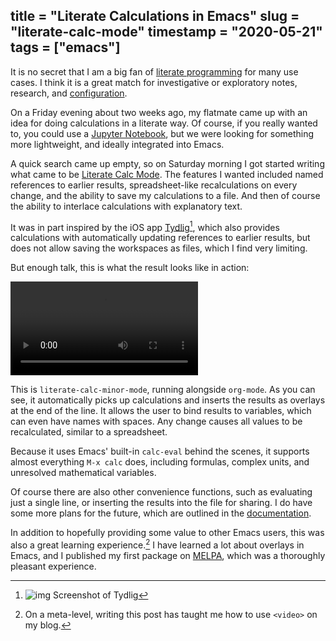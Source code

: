 title = "Literate Calculations in Emacs"
slug = "literate-calc-mode"
timestamp = "2020-05-21"
tags = ["emacs"]
---
It is no secret that I am a big fan of [literate programming](https://en.wikipedia.org/wiki/Literate_programming) for many use cases. I think it is a great match for investigative or exploratory notes, research, and [configuration](https://github.com/sulami/dotfiles/blob/master/emacs/.emacs/README.org).

On a Friday evening about two weeks ago, my flatmate came up with an idea for doing calculations in a literate way. Of course, if you really wanted to, you could use a [Jupyter Notebook](https://jupyter.org/try), but we were looking for something more lightweight, and ideally integrated into Emacs.

A quick search came up empty, so on Saturday morning I got started writing what came to be [Literate Calc Mode](https://github.com/sulami/literate-calc-mode.el). The features I wanted included named references to earlier results, spreadsheet-like recalculations on every change, and the ability to save my calculations to a file. And then of course the ability to interlace calculations with explanatory text.

It was in part inspired by the iOS app [Tydlig](http://tydligapp.com/)[^1], which also provides calculations with automatically updating references to earlier results, but does not allow saving the workspaces as files, which I find very limiting.

But enough talk, this is what the result looks like in action:

<div class="figure">

<video controls proload="none" alt="Demo Video">

<source src="/raw/literate-calc-demo.webm" type="video/webm">

</video>

</div>

This is `literate-calc-minor-mode`, running alongside `org-mode`. As you can see, it automatically picks up calculations and inserts the results as overlays at the end of the line. It allows the user to bind results to variables, which can even have names with spaces. Any change causes all values to be recalculated, similar to a spreadsheet.

Because it uses Emacs' built-in `calc-eval` behind the scenes, it supports almost everything `M-x calc` does, including formulas, complex units, and unresolved mathematical variables.

Of course there are also other convenience functions, such as evaluating just a single line, or inserting the results into the file for sharing. I do have some more plans for the future, which are outlined in the [documentation](https://github.com/sulami/literate-calc-mode.el#roadmap).

In addition to hopefully providing some value to other Emacs users, this was also a great learning experience.[^2] I have learned a lot about overlays in Emacs, and I published my first package on [MELPA](https://melpa.org/), which was a thoroughly pleasant experience.


[^1]: ![img](../../images/tydlig.png "Screenshot of Tydlig") Screenshot of Tydlig

[^2]: On a meta-level, writing this post has taught me how to use `<video>` on my blog.
